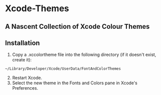# Xcode-Themes

## A Nascent Collection of Xcode Colour Themes

## Installation
1. Copy a .xccolortheme file into the following directory (if it doesn't exist, create it):
~~~~
~/Library/Developer/Xcode/UserData/FontAndColorThemes
~~~~
2. Restart Xcode.
3. Select the new theme in the Fonts and Colors pane in Xcode's Preferences.


